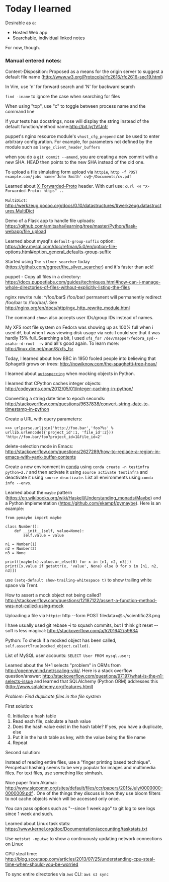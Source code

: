 # Today I learned

Desirable as a:

- Hosted Web app
- Searchable, individual linked notes

For now, though.


### Manual entered notes:

Content-Disposition: Proposed as a means for the origin server to suggest a default file name 
(http://www.w3.org/Protocols/rfc2616/rfc2616-sec19.html)


In Vim, use 'n' for forward search and 'N' for backward search


`find -iname` to ignore the case when searching for files


When using "top", use "c" to toggle between process name and the command line


If your tests has docstrings, nose will display the string instead of
the default function/method name:http://bit.ly/1VfJnfr


puppet's nginx resource module's `vhost_cfg_prepend` can be used to enter arbitrary configuration. For example, for parameters not defined by the module such as `large_client_header_buffers`


when you do a `git commit --amend`, you are creating a new commit with a new SHA. HEAD then points to the new SHA instead of the old one.


To upload a file simulating form upload via `httpie`, `http -f POST example.com/jobs name='John Smith' cv@~/Documents/cv.pdf`

Learned about [X-Forwarded-Proto](https://developer.mozilla.org/en-US/docs/Web/HTTP/Headers/X-Forwarded-Proto) header. With curl use: `curl -H "X-Forwarded-Proto: https" ..`


`MultiDict`: http://werkzeug.pocoo.org/docs/0.10/datastructures/#werkzeug.datastructures.MultiDict


Demo of a Flask app to handle file uploads: https://github.com/amitsaha/learning/tree/master/Python/flask-webapp/file_upload


Learned about mysql's ``default-group-suffix`` option: https://dev.mysql.com/doc/refman/5.0/en/option-file-options.html#option_general_defaults-group-suffix


Started using `The silver searcher` today (https://github.com/ggreer/the_silver_searcher) and it's faster than ack!


puppet - Copy all files in a directory: https://docs.puppetlabs.com/guides/techniques.html#how-can-i-manage-whole-directories-of-files-without-explicitly-listing-the-files


nginx rewrite rule: ^/foo/bar$ /foo/bar/ permanent will permanently redirect /foo/bar to /foo/bar/. See http://nginx.org/en/docs/http/ngx_http_rewrite_module.html 


The command ``chown`` also accepts user IDs/group IDs instead of names.

My XFS root file system on Fedora was showing up as 100% full when i used `df`, but when I was viewing disk usage via `ncdu` I could see that it was hardly 15% full..Searching a bit, I used `xfs_fsr /dev/mapper/fedora_syd--asaha--d-root  -v` and all's good again. To learn more: http://linux.die.net/man/8/xfs_fsr


Today, I learned about how BBC in 1950 fooled people into believing that Sphagetti grows on trees: http://nowiknow.com/the-spaghetti-tree-hoax/ 


I learned about [`autospeccing`](https://docs.python.org/3/library/unittest.mock.html#autospeccing) when mocking objects in Python.


I learned that CPython caches integer objects: http://codeyarns.com/2012/05/01/integer-caching-in-python/


Converting a string date time to epoch seconds: http://stackoverflow.com/questions/9637838/convert-string-date-to-timestamp-in-python


Create a URL with query parameters: 
```
>>> urlparse.urljoin('http://foo.bar','foo?%s' % urllib.urlencode({'project_id':1, 'file_id':2}))
'http://foo.bar/foo?project_id=1&file_id=2'
```


delete-selection mode in Emacs: http://stackoverflow.com/questions/2627289/how-to-replace-a-region-in-emacs-with-yank-buffer-contents


Create a new environment in [conda](http://conda.pydata.org/docs/index.html) using ``conda create -n testinfra python=2.7`` and then activate it using ``source activate testinfra`` and deactivate it using ``source deactivate``. List all environments using:``conda info --envs``.


Learned about the ``maybe`` pattern (https://en.wikibooks.org/wiki/Haskell/Understanding_monads/Maybe) and a Python implementation (https://github.com/ekampf/pymaybe). Here is an example:
```
from pymaybe import maybe

class Number():
    def __init__(self, value=None):
        self.value = value

n1 = Number(1)
n2 = Number(2)
n3 = None

print([maybe(x).value.or_else(0) for x in [n1, n2, n3]])
print([x.value if getattr(x, 'value', None) else 0 for x in [n1, n2, n3]])
```


use ``(setq-default show-trailing-whitespace t)`` to show trailing white space via Trent.

How to assert a mock object not being called? http://stackoverflow.com/questions/12187122/assert-a-function-method-was-not-called-using-mock


Uploading a file via ``httpie``: http --form POST <blah> filedata=@~/scientific23.png 


I have usually used git rebase -i to squash commits, but I think git reset --soft is less magical: http://stackoverflow.com/a/5201642/59634


Python: To check if a mocked object has been called, ``self.assertTrue(mocked_object.called)``.


List of MySQL user accounts: ``SELECT User FROM mysql.user;``


Learned about the N+1 selects "problem" in ORMs from http://openmymind.net/scaling-viki/. Here is a stack overflow question/answer: http://stackoverflow.com/questions/97197/what-is-the-n1-selects-issue and learned that SQLAlchemy (Python ORM) addresses this (http://www.sqlalchemy.org/features.html)


*Problem: Find duplicate files in the file system*

First solution:

0. Initialize a hash table
1. Read each file, calculate a hash value
2. Does the hash value exist in the hash table? If yes, you have a duplicate, else
3. Put it in the hash table as key, with the value being the file name
4. Repeat

Second solution:

Instead of reading entire files, use a "finger printing based technique". Percpetual hashing seems to be very popular for images and multimedia files. For text files, use something like simhash.


Nice paper from Akamai: http://www.sigcomm.org/sites/default/files/ccr/papers/2015/July/0000000-0000009.pdf . One of the things they discuss is how they use bloom filters to not cache objects which will be accessed only once.


You can pass options such as  "--since 1 week ago" to git log to see logs since 1 week and such.


Learned about Linux task stats: https://www.kernel.org/doc/Documentation/accounting/taskstats.txt


Use `netstat -nputwc` to show a continuously  updating network connections on Linux


CPU steal time: http://blog.scoutapp.com/articles/2013/07/25/understanding-cpu-steal-time-when-should-you-be-worried

To sync entire directories via `aws` CLI: `aws s3 sync`


